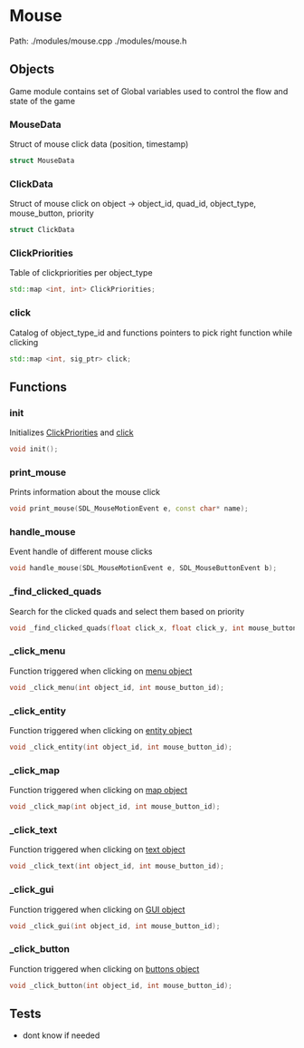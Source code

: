 # Mouse
Path: ./modules/mouse.cpp   ./modules/mouse.h


## Objects
Game module contains set of Global variables used to control the flow and state of the game

### MouseData
Struct of mouse click data (position, timestamp)
```c++
struct MouseData
```

### ClickData
Struct of mouse click on object -> object_id, quad_id, object_type, mouse_button, priority
```c++
struct ClickData
```

### ClickPriorities
Table of clickpriorities per object_type
```c++
std::map <int, int> ClickPriorities;
```

### click
Catalog of object_type_id and functions pointers to pick right function while clicking
```c++
std::map <int, sig_ptr> click;
```

## Functions
### init
Initializes [ClickPriorities](mouse.md#ClickPriorities) and [click](mouse.md#click)
```c++
void init();
```

### print_mouse
Prints information about the mouse click
```c++
void print_mouse(SDL_MouseMotionEvent e, const char* name);
```

### handle_mouse
Event handle of different mouse clicks
```c++
void handle_mouse(SDL_MouseMotionEvent e, SDL_MouseButtonEvent b);
```

### _find_clicked_quads
Search for the clicked quads and select them based on priority
```c++
void _find_clicked_quads(float click_x, float click_y, int mouse_button_id);
```

### _click_menu
Function triggered when clicking on [menu object](menu.md#Menu)
```c++
void _click_menu(int object_id, int mouse_button_id);
```

### _click_entity
Function triggered when clicking on [entity object](entity.md#Entity)
```c++
void _click_entity(int object_id, int mouse_button_id);
```

### _click_map
Function triggered when clicking on [map object](maps.md#Map)
```c++
void _click_map(int object_id, int mouse_button_id);
```

### _click_text
Function triggered when clicking on [text object](fonts.md#Fonts)
```c++
void _click_text(int object_id, int mouse_button_id);
```

### _click_gui
Function triggered when clicking on [GUI object](gui.md#GUI)
```c++
void _click_gui(int object_id, int mouse_button_id);
```

### _click_button
Function triggered when clicking on [buttons object](buttons.md#Buttons)
```c++
void _click_button(int object_id, int mouse_button_id);
```



## Tests
- dont know if needed
